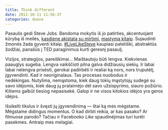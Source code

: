 ```yaml
---
title: Think different
date: 2011-10-11 11:56:37
categories: duona
---
```


Pasaulis gedi Steve Jobs. Bandoma mokytis iš jo patirties, akcentuojant kūrybą iš meilės, [kasdienę akistatą su mirtimi](http://www.youtube.com/watch?v=UF8uR6Z6KLc), [mąstymą kitaip](http://www.youtube.com/watch?v=8rwsuXHA7RA). Sujaudinti žmonės žada gyventi kitaip. [\#LiveLikeSteve](https://twitter.com/#!/search/%23LiveLikeSteve) kaupiasi patetiški, abstraktūs žodžiai, panašūs į TED paraginimus kurti geresnį pasaulį.

Vizijos, strategijos, pareiškimai… Maištautoju būti lengva. Kiekvienas paauglys sugeba. Lengva vaikščioti pilna galva didžiausių siekių. Ir labai labai nelengva prisėsti, gerokai padirbėti ir realiai ką nors, nors truputėlį, įgyvendinti. Kad ir neoriginalaus. Tas procesas nuobodus ir nedėkingas. Nutylima, nemąstoma, kiek daug tokių mąstytojų sudegė su savo idėjomis, kiek daug jų pralaimėjo dėl savo užsispyrimo, siauro požiūrio. Kitiems galbūt tiesiog nepasisekė. Galop ir ne visos kitokios idėjos yra geros idėjos.

Išsikelti tikslus ir švęsti jų įgyvendinimą — štai ką mes mėgstame. Mėgstame didingus momentus. O kad dirbti reikia, ar kas pasako? Ar filmuose parodo? Tačiau ir Facebooko *Like* spaudinėjimas turi turėti pasekmes. Antraip mes melagiai.
